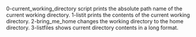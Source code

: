 0-current_working_directory script prints the absolute path name of the current working directory.
1-listit prints the contents of the current working directory.
2-bring_me_home changes the working directory to the home directory.
3-listfiles shows current directory contents in a long format.
